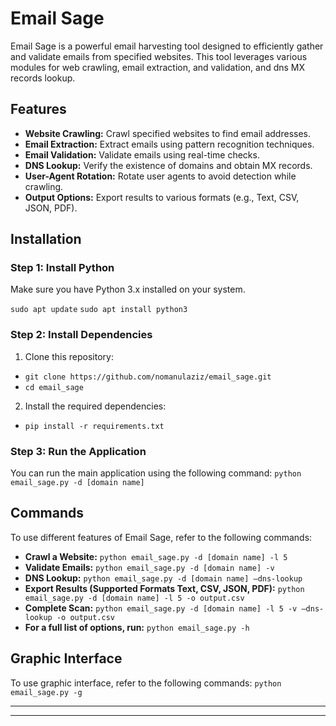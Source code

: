 # Email Sage

Email Sage is a powerful email harvesting tool designed to efficiently gather and validate emails from specified websites. This tool leverages various modules for web crawling, email extraction, and validation, and dns MX records lookup.

## Features

- **Website Crawling:** Crawl specified websites to find email addresses.
- **Email Extraction:** Extract emails using pattern recognition techniques.
- **Email Validation:** Validate emails using real-time checks.
- **DNS Lookup:** Verify the existence of domains and obtain MX records.
- **User-Agent Rotation:** Rotate user agents to avoid detection while crawling.
- **Output Options:** Export results to various formats (e.g., Text, CSV, JSON, PDF).

## Installation

### Step 1: Install Python

Make sure you have Python 3.x installed on your system.

`sudo apt update`
`sudo apt install python3`

### Step 2: Install Dependencies
1.	Clone this repository:
  - `git clone https://github.com/nomanulaziz/email_sage.git`
  - `cd email_sage`
2.	Install the required dependencies:
  - `pip install -r requirements.txt`

### Step 3: Run the Application
You can run the main application using the following command:
`python email_sage.py -d [domain name]`

## Commands
To use different features of Email Sage, refer to the following commands:
-	**Crawl a Website:**
  `python email_sage.py -d [domain name] -l 5`
-	**Validate Emails:**
  `python email_sage.py -d [domain name] -v`
-	**DNS Lookup:**
  `python email_sage.py -d [domain name] –dns-lookup`
-	**Export Results (Supported Formats Text, CSV, JSON, PDF):**
  `python email_sage.py -d [domain name] -l 5 -o output.csv`
-	**Complete Scan:**
  `python email_sage.py -d [domain name] -l 5 -v –dns-lookup -o output.csv`
-	**For a full list of options, run:**
  `python email_sage.py -h`

## Graphic Interface
To use graphic interface, refer to the following commands:
`python email_sage.py -g`


--------------
--------------
